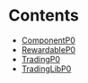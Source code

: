 

# Contents
- [ComponentP0](Component.sol/abstract.ComponentP0.md)
- [RewardableP0](Rewardable.sol/abstract.RewardableP0.md)
- [TradingP0](Trading.sol/abstract.TradingP0.md)
- [TradingLibP0](TradingLib.sol/library.TradingLibP0.md)

